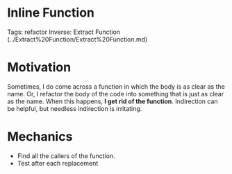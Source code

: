 # Inline Function

Tags: refactor
Inverse: Extract Function (../Extract%20Function/Extract%20Function.md)

[](img.png)

# Motivation

Sometimes, I do come across a function in which the body is as clear as the name. Or, I refactor the body of the code into something that is just as clear as the name. When this happens, **I get rid of the function**. Indirection can be helpful, but needless indirection is irritating.

# Mechanics

- Find all the callers of the function.
- Test after each replacement